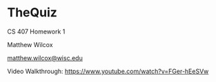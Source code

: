 # TheQuiz
CS 407 Homework 1

Matthew Wilcox

matthew.wilcox@wisc.edu

Video Walkthrough: https://www.youtube.com/watch?v=FGer-hEeSVw

